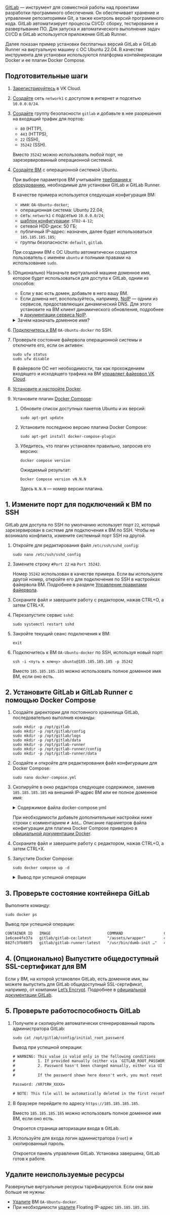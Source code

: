 [GitLab](https://about.gitlab.com/) — инструмент для совместной работы над проектами разработки программного обеспечения. Он обеспечивает хранение и управление репозиториями Git, а также контроль версий программного кода. GitLab автоматизирует процессы CI/CD: сборку, тестирование и развертывание ПО. Для запуска и автоматического выполнения задач CI/CD в GitLab используется приложение GitLab Runner.

Далее показан пример установки бесплатных версий GitLab и GitLab Runner на виртуальную машину с ОС Ubuntu 22.04. В качестве инструмента для установки используются платформа контейнеризации Docker и ее плагин Docker Compose.

## Подготовительные шаги

1. [Зарегистрируйтесь](/ru/intro/start/account-registration) в VK Cloud.
1. [Создайте](/ru/networks/vnet/service-management/net#sozdanie_seti) сеть `network1` с доступом в интернет и подсетью `10.0.0.0/24`.
1. [Создайте](/ru/networks/vnet/service-management/secgroups) группу безопасности `gitlab` и добавьте в нее  разрешения на входящий трафик для портов:

   - `80` (HTTP),
   - `443` (HTTPS),
   - `22` (SSH),
   - `35242` (SSH).

   Вместо `35242` можно использовать любой порт, не зарезервированный операционной системой.

1. [Создайте ВМ](/ru/computing/iaas/service-management/vm/vm-create) с операционной системой Ubuntu.

   При выборе параметров ВМ учитывайте [требования к оборудованию](https://docs.gitlab.com/ee/install/requirements.html), необходимые для установки GitLab и GitLab Runner.

   В качестве примера используется следующая конфигурация ВМ:

     - имя: `OA-Ubuntu-docker`;
     - операционная система: Ubuntu 22.04;
     - сеть: `network1` с подсетью `10.0.0.0/24`;
     - [шаблон конфигурации](/ru/computing/iaas/concepts/vm/flavor): `STD2-4-12`;
     - сетевой HDD-диск: 50 ГБ;
     - публичный IP-адрес: назначен, далее будет использоваться `185.185.185.185`;
     - группы безопасности: `default`, `gitlab`.

   <info>

   При создании ВМ с ОС Ubuntu автоматически создается пользователь с именем `ubuntu` и полными правами на использование `sudo`.

   </info>

1. (Опционально) Назначьте виртуальной машине доменное имя, которое будет использоваться для доступа к GitLab, одним из способов:

   - Если у вас есть домен, добавьте в него вашу ВМ.
   - Если домена нет, воспользуйтесь, например, [NoIP](https://www.noip.com/) — одним из сервисов, предоставляющих динамический DNS. Для этого установите на ВМ клиент динамического обновления, подробнее в [документации сервиса NoIP](https://www.noip.com/support/knowledgebase/installing-the-linux-dynamic-update-client-on-ubuntu).

    <details>
        <summary>Зачем назначать доменное имя?</summary>
        Вы можете установить GitLab на ВМ, у которой нет доменного имени. При этом автоматически будут выпущены самоподписанные SSL-сертификаты для подключения к GitLab по протоколу HTTPS. Однако общедоступный SSL-сертификат для GitLab вы выпустить не сможете. В результате при переходе на страницу авторизации вашего сервера GitLab пользователи будут видеть предупреждение: «Подключение не защищено».

    </details>

1. [Подключитесь к ВМ](/ru/computing/iaas/service-management/vm/vm-connect/vm-connect-nix) `OA-Ubuntu-docker` по SSH.
1. Проверьте состояние файервола операционной системы и отключите его, если он активен:

    ```console
    sudo ufw status
    sudo ufw disable
    ```

    <info>

    В файерволе ОС нет необходимости, так как прохождением входящего и исходящего трафика на ВМ [управляет файервол VK Cloud](/ru/networks/vnet/concepts/traffic-limiting).

    </info>

1. [Установите и настройте Docker](/ru/cases/cases-docker-ce/docker-ce-u18).
1. Установите плагин [Docker Compose](https://docs.docker.com/compose/):

   1. Обновите список доступных пакетов Ubuntu и их версий:

        ```console
        sudo apt-get update
        ```

   1. Установите последнюю версию плагина Docker Compose:

        ```console
        sudo apt-get install docker-compose-plugin
        ```

   1. Убедитесь, что плагин установлен правильно, запросив его версию:

        ```console
        docker compose version
        ```

        Ожидаемый результат:

        ```console
        Docker Compose version vN.N.N
        ```

        Здесь `N.N.N` — номер версии плагина.

## 1. Измените порт для подключений к ВМ по SSH

GitLab для доступа по SSH по умолчанию использует порт `22`, который зарезервирован в системе для подключения к ВМ по SSH. Чтобы не возникало конфликта, измените системный порт SSH на другой.

1. Откройте для редактирования файл `/etc/ssh/sshd_config`:

    ```console
    sudo nano /etc/ssh/sshd_config
    ```

1. Замените строку `#Port 22` на `Port 35242`.

    <info>

    Номер `35242` использован в качестве примера. Если вы используете другой номер, откройте его для подключения по SSH в настройках файервола ВМ. Подробнее в разделе [Управление правилами файервола](/ru/networks/vnet/service-management/secgroups).

    </info>

1. Сохраните файл и завершите работу с редактором, нажав CTRL+O, а затем CTRL+X.

1. Перезапустите сервис `sshd`:

    ```console
    sudo systemctl restart sshd
    ```

1. Закройте текущий сеанс подключения к ВМ:

    ```console
    exit
    ```

1. Подключитесь к ВМ `OA-Ubuntu-docker` по SSH, используя новый порт:

    ```console
    ssh -i <путь к ключу> ubuntu@185.185.185.185 -p 35242
    ```

    Вместо `185.185.185.185` можно использовать полное доменное имя ВМ, если оно есть.

## 2. Установите GitLab и GitLab Runner с помощью Docker Compose

1. Создайте директории для постоянного хранилища GitLab, последовательно выполнив команды:

    ```console
    sudo mkdir -p /opt/gitlab
    sudo mkdir -p /opt/gitlab/config
    sudo mkdir -p /opt/gitlab/logs
    sudo mkdir -p /opt/gitlab/data
    sudo mkdir -p /opt/gitlab-runner
    sudo mkdir -p /opt/gitlab-runner/config
    sudo mkdir -p /opt/gitlab-runner/data
    ```

1. Создайте и откройте для редактирования файл конфигурации для Docker Compose:

    ```console
    sudo nano docker-compose.yml
    ```

1. Скопируйте в окно редактора следующее содержимое, заменив `185.185.185.185` на внешний IP-адрес ВМ или ее полное доменное имя:

    <details>
      <summary>Содержимое файла docker-compose.yml</summary>

      ```yaml
      version: '3.7'
      services:
        gitlab:
          container_name: gitlab
          image: 'gitlab/gitlab-ce:latest'
          restart: always
          hostname: '185.185.185.185'
          environment:
            GITLAB_OMNIBUS_CONFIG: |
              external_url 'https://185.185.185.185'
              # Add any other gitlab.rb configuration here, each on its own line
          ports:
            - '80:80'
            - '443:443'
            - '22:22'
          volumes:
            - '/opt/gitlab/config:/etc/gitlab'
            - '/opt/gitlab/logs:/var/log/gitlab'
            - '/opt/gitlab/data:/var/opt/gitlab'

        gitlab-runner:
          container_name: gitlab-runner
          image: gitlab/gitlab-runner:latest
          restart: always
          volumes:
            - '/opt/gitlab-runner/data:/home/gitlab_ci_multi_runner/data'
            - '/opt/gitlab-runner/config:/etc/gitlab-runner'
            - '/var/run/docker.sock:/var/run/docker.sock:rw'
          environment:
            - CI_SERVER_URL=https://185.185.185.185/ci
      ```

    </details>

    <info>

    При необходимости добавьте дополнительные настройки ниже строки с комментарием `# Add…`. Описание параметров файла конфигурации для плагина Docker Compose приведено в [официальной документации Docker](https://docs.docker.com/compose/compose-file/03-compose-file/).

    </info>

1. Сохраните файл и завершите работу с редактором, нажав CTRL+O, а затем CTRL+X.
1. Запустите Docker Compose:

    ```console
    sudo docker compose up -d
    ```

    <details>
      <summary>Вывод при успешной операции</summary>

      ```txt
      [+] Running 13/13
      ✔ gitlab-runner 3 layers [⣿⣿⣿]      0B/0B      Pulled                 19.4s
      ✔ 527f5363b98e Pull complete                                            1.7s
      ✔ 5aa2f01642ad Pull complete                                            5.8s
      ✔ 112312283fb7 Pull complete                                            2.2s
      ✔ gitlab 8 layers [⣿⣿⣿⣿⣿⣿⣿⣿]      0B/0B      Pulled                 83.0s
      ✔ 3dd181f9be59 Pull complete                                            0.9s
      ✔ 5222e10cb5b3 Pull complete                                            0.7s
      ✔ b86fffbd1d96 Pull complete                                            0.6s
      ✔ a8f85f865bd2 Pull complete                                            1.0s
      ✔ fd086081fce9 Pull complete                                            1.2s
      ✔ 9c3df03dc259 Pull complete                                            1.4s
      ✔ 539bd3fbd6f5 Pull complete                                            1.5s
      ✔ fceb275916b3 Pull complete                                           13.3s
      [+] Running 3/3
      ✔ Network ubuntu_default   Created                                      1.4s
      ✔ Container gitlab         Started                                     49.4s
      ✔ Container gitlab-runner  Started                                     49.4s
      ```
    </details>  

## 3. Проверьте состояние контейнера GitLab

Выполните команду:

```console
sudo docker ps
```

Вывод при успешной операции:

```txt
CONTAINER ID   IMAGE                         COMMAND                  CREATED         STATUS                            PORTS                                                                                                         NAMES
1e6cee4fe37a   gitlab/gitlab-ce:latest       "/assets/wrapper"        4 minutes ago   Up 9 seconds (health: starting)   0.0.0.0:22->22/tcp, :::22->22/tcp, 0.0.0.0:80->80/tcp, :::80->80/tcp, 0.0.0.0:443->443/tcp, :::443->443/tcp   gitlab
882fc3fb80f5   gitlab/gitlab-runner:latest   "/usr/bin/dumb-init …"   4 minutes ago   Up 4 minutes                                                                                                                                    gitlab-runner
```

## 4. (Опционально) Выпустите общедоступный SSL-сертификат для ВМ

Если у ВМ, на которой установлен GitLab, есть доменное имя, вы можете выпустить для GitLab общедоступный SSL-сертификат, например, от компании [Let’s Encrypt](https://letsencrypt.org/). Подробнее в [официальной документации GitLab](https://docs.gitlab.com/omnibus/settings/ssl/).

## 5. Проверьте работоспособность GitLab

1. Получите и скопируйте автоматически сгенерированный пароль администратора GitLab:

    ```console
    sudo cat /opt/gitlab/config/initial_root_password
    ```

    Вывод при успешной операции:

    ```txt
    # WARNING: This value is valid only in the following conditions
    #          1. If provided manually (either via `GITLAB_ROOT_PASSWORD` environment variable or via `gitlab_rails['initial_root_password']` setting in `gitlab.rb`, it was provided before database was seeded for the first time (usually, the first reconfigure run).
    #          2. Password hasn't been changed manually, either via UI or via command line.
    #
    #          If the password shown here doesn't work, you must reset the admin password following https://docs.gitlab.com/ee/security/reset_user_password.html#reset-your-root-password.

    Password: /XR7tRH_ХХХХ=

    # NOTE: This file will be automatically deleted in the first reconfigure run after 24 hours.
    ```

1. В браузере перейдите по адресу `https://185.185.185.185`.

    Вместо `185.185.185.185` можно использовать полное доменное имя ВМ, если оно есть.

    Откроется страница авторизации входа в GitLab.

1. Используйте для входа логин администратора (`root`) и скопированный пароль.

    Откроется панель управления GitLab. Установка завершена, GitLab готов к работе.

## Удалите неиспользуемые ресурсы

Развернутые виртуальные ресурсы тарифицируются. Если они вам больше не нужны:

- [Удалите](/ru/computing/iaas/service-management/vm/vm-manage#delete_vm) ВМ `OA-Ubuntu-docker`.
- При необходимости [удалите](/ru/networks/vnet/service-management/ip/floating-ip#delete) Floating IP-адрес `185.185.185.185`.
